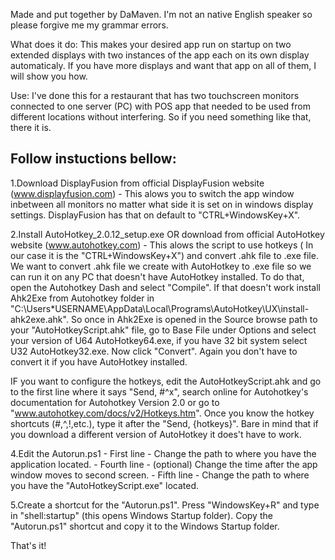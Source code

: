 Made and put together by DaMaven.
I'm not an native English speaker so please forgive me my grammar errors.

What does it do: This makes your desired app run on startup on two extended displays with two
 instances of the app each on its own display automaticaly. If you have more displays and want
 that app on all of them, I will show you how.

Use: I've done this for a restaurant that has two touchscreen monitors connected to one server
 (PC) with POS app that needed to be used from different locations without interfering.
 So if you need something like that, there it is.


Follow instuctions bellow:
--------------------------------
1.Download DisplayFusion from official DisplayFusion website (www.displayfusion.com)
	- This alows you to switch the app window inbetween all monitors no matter what side it is set on
	  in windows display settings. DisplayFusion has that on default to "CTRL+WindowsKey+X".

2.Install AutoHotkey_2.0.12_setup.exe OR download from official AutoHotkey website (www.autohotkey.com)
	- This alows the script to use hotkeys ( In our case it is the "CTRL+WindowsKey+X")
	  and convert .ahk file to .exe file. We want to convert .ahk file we create with AutoHotkey to .exe file
	  so we can run it on any PC that doesn't have AutoHotkey installed. To do that, open the Autohotkey Dash
	  and select "Compile". If that doesn't work install Ahk2Exe from Autohotkey folder in
	  "C:\Users\*USERNAME\AppData\Local\Programs\AutoHotkey\UX\install-ahk2exe.ahk". So once in Ahk2Exe is opened
	  in the Source browse path to your "AutoHotkeyScript.ahk" file, go to Base File under Options
	  and select your version of U64 AutoHotkey64.exe, if you have 32 bit system select U32 AutoHotkey32.exe.
	  Now click "Convert". Again you don't have to convert it if you have AutoHotkey installed.

IF you want to configure the hotkeys, edit the AutoHotkeyScript.ahk and go to the first line where it says
 "Send, #^x", search online for Autohotkey's documentation for Autohotkey Version 2.0 or go to
 "www.autohotkey.com/docs/v2/Hotkeys.htm". Once you know the hotkey shortcuts (#,^,!,etc.),
  type it after the "Send, {hotkeys}". Bare in mind that if you download a different version of AutoHotkey
  it does't have to work.


4.Edit the Autorun.ps1
	- First line - Change the path to where you have the application located.
	- Fourth line - (optional) Change the time after the app window moves to second screen.
	- Fifth line - Change the path to where you have the "AutoHotkeyScript.exe" located.

5.Create a shortcut for the "Autorun.ps1". Press "WindowsKey+R" and type in "shell:startup" (this opens Windows
 Startup folder). Copy the "Autorun.ps1" shortcut and copy it to the Windows Startup folder.

That's it!

